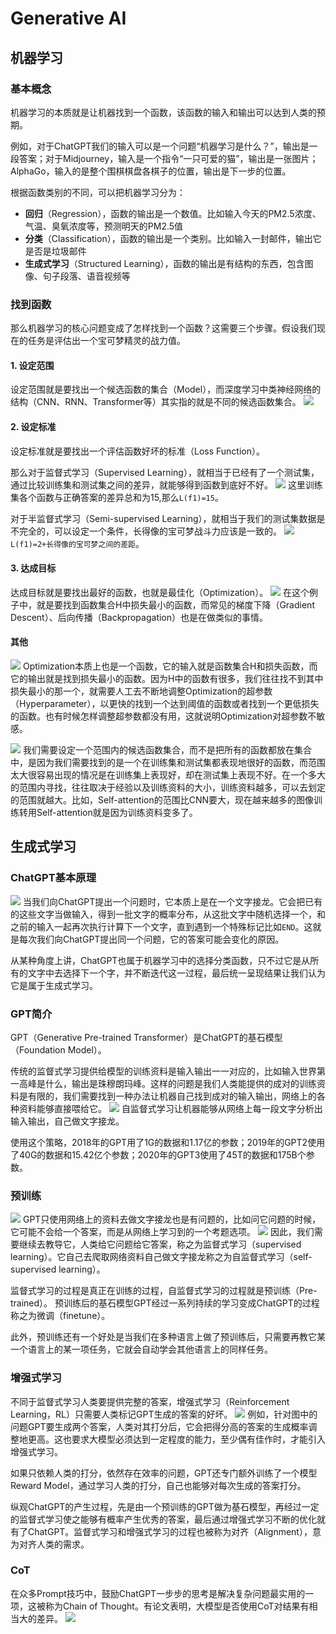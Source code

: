 # Generative AI

## 机器学习

### 基本概念

机器学习的本质就是让机器找到一个函数，该函数的输入和输出可以达到人类的预期。

例如，对于ChatGPT我们的输入可以是一个问题“机器学习是什么？”，输出是一段答案；对于Midjourney，输入是一个指令“一只可爱的猫”，输出是一张图片；AlphaGo，输入的是整个围棋棋盘各棋子的位置，输出是下一步的位置。

根据函数类别的不同，可以把机器学习分为：

- **回归**（Regression），函数的输出是一个数值。比如输入今天的PM2.5浓度、气温、臭氧浓度等，预测明天的PM2.5值
- **分类**（Classification），函数的输出是一个类别。比如输入一封邮件，输出它是否是垃圾邮件
- **生成式学习**（Structured Learning），函数的输出是有结构的东西，包含图像、句子段落、语音视频等

### 找到函数

那么机器学习的核心问题变成了怎样找到一个函数？这需要三个步骤。假设我们现在的任务是评估出一个宝可梦精灵的战力值。

#### 1. 设定范围
设定范围就是要找出一个候选函数的集合（Model），而深度学习中类神经网络的结构（CNN、RNN、Transformer等）其实指的就是不同的候选函数集合。
![](./images/nn_structure.png)

#### 2. 设定标准
设定标准就是要找出一个评估函数好坏的标准（Loss Function）。

那么对于监督式学习（Supervised Learning），就相当于已经有了一个测试集，通过比较训练集和测试集之间的差异，就能够得到函数到底好不好。
![](./images/supervised.png)
这里训练集各个函数与正确答案的差异总和为15,那么`L(f1)=15`。

对于半监督式学习（Semi-supervised Learning），就相当于我们的测试集数据是不完全的，可以设定一个条件，长得像的宝可梦战斗力应该是一致的。
![](./images/semi_supervised.png)
`L(f1)=2+长得像的宝可梦之间的差距`。

#### 3. 达成目标
达成目标就是要找出最好的函数，也就是最佳化（Optimization）。
![](./images/optimization1.png)
在这个例子中，就是要找到函数集合H中损失最小的函数，而常见的梯度下降（Gradient Descent）、后向传播（Backpropagation）也是在做类似的事情。

#### 其他
![](./images/optimization2.png)
Optimization本质上也是一个函数，它的输入就是函数集合H和损失函数，而它的输出就是找到损失最小的函数。因为H中的函数有很多，我们往往找不到其中损失最小的那一个，就需要人工去不断地调整Optimization的超参数（Hyperparameter），以更快的找到一个达到阈值的函数或者找到一个更低损失的函数。也有时候怎样调整超参数都没有用，这就说明Optimization对超参数不敏感。

![](./images/range.png)
我们需要设定一个范围内的候选函数集合，而不是把所有的函数都放在集合中，是因为我们需要找到的是一个在训练集和测试集都表现地很好的函数，而范围太大很容易出现的情况是在训练集上表现好，却在测试集上表现不好。在一个多大的范围内寻找，往往取决于经验以及训练资料的大小，训练资料越多，可以去划定的范围就越大。比如，Self-attention的范围比CNN要大，现在越来越多的图像训练转用Self-attention就是因为训练资料变多了。


## 生成式学习

### ChatGPT基本原理
![](./images/gpt1.png)
当我们向ChatGPT提出一个问题时，它本质上是在一个文字接龙。它会把已有的这些文字当做输入，得到一批文字的概率分布，从这批文字中随机选择一个，和之前的输入一起再次执行计算下一个文字，直到遇到一个特殊标记比如`END`。这就是每次我们向ChatGPT提出同一个问题，它的答案可能会变化的原因。

从某种角度上讲，ChatGPT也属于机器学习中的选择分类函数，只不过它是从所有的文字中去选择下一个字，并不断迭代这一过程，最后统一呈现结果让我们认为它是属于生成式学习。

### GPT简介
GPT（Generative Pre-trained Transformer）是ChatGPT的基石模型（Foundation Model）。

传统的监督式学习提供给模型的训练资料是输入输出一一对应的，比如输入世界第一高峰是什么，输出是珠穆朗玛峰。这样的问题是我们人类能提供的成对的训练资料是有限的，我们需要找到一种办法让机器自己找到成对的输入输出，网络上的各种资料能够直接喂给它。
![](./images/gpt2.png)
自监督式学习让机器能够从网络上每一段文字分析出输入输出，自己做文字接龙。

使用这个策略，2018年的GPT用了1G的数据和1.17亿的参数；2019年的GPT2使用了40G的数据和15.42亿个参数；2020年的GPT3使用了45T的数据和175B个参数。

### 预训练
![](./images/gpt3.png)
GPT只使用网络上的资料去做文字接龙也是有问题的，比如问它问题的时候，它可能不会给一个答案，而是从网络上学习到的一个考题选项。
![](./images/gpt4.png)
因此，我们需要继续去教导它，人类给它问题给它答案，称之为监督式学习（supervised learning）。它自己去爬取网络资料自己做文字接龙称之为自监督式学习（self-supervised learning）。

监督式学习的过程是真正在训练的过程，自监督式学习的过程就是预训练（Pre-trained）。 预训练后的基石模型GPT经过一系列持续的学习变成ChatGPT的过程称之为微调（finetune）。

此外，预训练还有一个好处是当我们在多种语言上做了预训练后，只需要再教它某一个语言上的某一项任务，它就会自动学会其他语言上的同样任务。

### 增强式学习
不同于监督式学习人类要提供完整的答案，增强式学习（Reinforcement Learning，RL）只需要人类标记GPT生成的答案的好坏。
![](./images/gpt5.png)
例如，针对图中的问题GPT要生成两个答案，人类对其打分后，它会把得分高的答案的生成概率调整地更高。这也要求大模型必须达到一定程度的能力，至少偶有佳作时，才能引入增强式学习。

如果只依赖人类的打分，依然存在效率的问题，GPT还专门额外训练了一个模型Reward Model，通过学习人类的打分，自己也能够对每次生成的答案打分。

纵观ChatGPT的产生过程，先是由一个预训练的GPT做为基石模型，再经过一定的监督式学习使之能够有概率产生优秀的答案，最后通过增强式学习不断的优化就有了ChatGPT。监督式学习和增强式学习的过程也被称为对齐（Alignment），意为对齐人类的需求。

### CoT
在众多Prompt技巧中，鼓励ChatGPT一步步的思考是解决复杂问题最实用的一项，这被称为Chain of Thought。有论文表明，大模型是否使用CoT对结果有相当大的差异。
![](./images/gpt6.png)